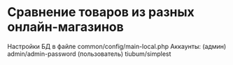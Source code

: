 # Сравнение товаров из разных онлайн-магазинов
Настройки БД в файле common/config/main-local.php
Аккаунты:
(админ) admin/admin-password
(пользователь) tiubum/simplest
